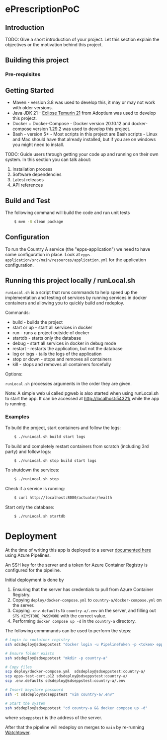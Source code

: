 ePrescriptionPoC
===============================================================================

## Introduction

TODO: Give a short introduction of your project. Let this section explain the objectives or the motivation behind this project.

## Building this project

### Pre-requisites

## Getting Started

* Maven - version 3.8 was used to develop this, it may or may not work with older versions.
* Java JDK 21 - [Eclipse Temurin 21](https://adoptium.net/?variant=openjdk21&jvmVariant=hotspot) from Adoptium was used to develop this project.
* Docker + Docker-Compose - Docker version 20.10.12 and docker-compose version 1.29.2 was used to develop this project.
* Bash - version 5+ - Most scripts in this project are Bash scripts - Linux and Mac should have that already installed, but if you are on windows you might need to install.



TODO: Guide users through getting your code up and running on their own system. In this section you can talk about:
1.	Installation process
2.	Software dependencies
3.	Latest releases
4.	API references

## Build and Test

The following command will build the code and run unit tests

```bash
    $ mvn -B clean package
```

## Configuration

To run the Country A service (the "epps-application") we need to have some configuration in place.
Look at `epps-application/src/main/resources/application.yml` for the application configuration.

## Running this project locally / runLocal.sh

```runLocal.sh``` is a script that runs commands to help speed up the implementation and testing of services by running services
in docker containers and allowing you to quickly build and redeploy.

Commands:

* build - builds the project
* start or up - start all services in docker
* run - runs a project outside of docker
* startdb - starts only the database
* debug - start all services in docker in debug mode
* restart - restarts the application, but not the database
* log or logs - tails the logs of the application
* stop or down - stops and removes all containers
* kill - stops and removes all containers forcefully

Options:

```runLocal.sh``` processes arguments in the order they are given.

Note: A simple web ui called pgweb is also started when using runLocal.sh to start the app. It can be accessed at [http://localhost:54321/](http://localhost:54321/) while the app is running.


### Examples

To build the project, start containers and follow the logs:
```bash
    $ ./runLocal.sh build start logs
```

To build and completely restart containers from scratch (including 3rd party) and follow logs:
```bash
    $ ./runLocal.sh stop build start logs
```

To shutdown the services:
```bash
    $ ./runLocal.sh stop
```

Check if a service is running:
```bash
    $ curl http://localhost:8080/actuator/health
```

Start only the database:
```bash
    $ ./runLocal.sh startdb
```

# Deployment

At the time of writing this app is deployed to a server [documented here](https://dev.azure.com/globeteam/ePrescription/_wiki/wikis/ePrescription.wiki/926/Server) using Azure Pipelines.

An SSH key for the server and a token for Azure Container Registry is configured for the pipeline.

Initial deployment is done by

1. Ensuring that the server has credentials to pull from Azure Container Registry.
2. Copying `deploy/docker-compose.yml` to `country-a/docker-compose.yml` on the server.
3. Copying `.env.defaults` to `country-a/.env` on the server, and filling out `STS_KEYSTORE_PASSWORD` with the correct value.
4. Performing `docker compose up -d` in the `country-a` directory.


The following commmands can be used to perform the steps:

```bash
# Login to container registry
ssh sdsdeploy@sdseppstest "docker login -u PipelineToken -p <token> eppsregistry.azurecr.io"

# Ensure folder exists
ssh sdsdeploy@sdseppstest "mkdir -p country-a"

# Copy files
scp deploy/docker-compose.yml  sdsdeploy@sdseppstest:country-a/
scp epps-test-cert.p12 sdsdeploy@sdseppstest:country-a/
scp .env.defaults sdsdeploy@sdseppstest:country-a/.env

# Insert keystore password
ssh -t sdsdeploy@sdseppstest "vim country-a/.env"

# Start the system
ssh sdsdeploy@sdseppstest "cd country-a && docker compose up -d"
```

where `sdseppstest` is the address of the server.

After that the pipeline will redeploy on merges to `main` by re-running [Watchtower](https://containrrr.dev/watchtower/).
